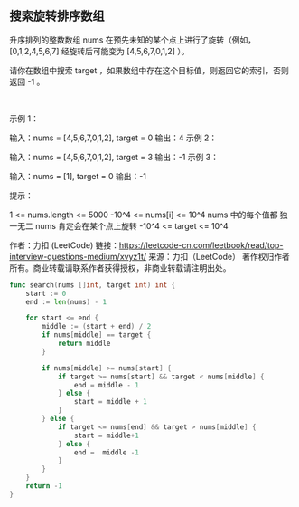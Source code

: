 ## 搜索旋转排序数组

升序排列的整数数组 nums 在预先未知的某个点上进行了旋转（例如， [0,1,2,4,5,6,7] 经旋转后可能变为 [4,5,6,7,0,1,2] ）。

请你在数组中搜索 target ，如果数组中存在这个目标值，则返回它的索引，否则返回 -1 。

 

示例 1：

输入：nums = [4,5,6,7,0,1,2], target = 0
输出：4
示例 2：

输入：nums = [4,5,6,7,0,1,2], target = 3
输出：-1
示例 3：

输入：nums = [1], target = 0
输出：-1
 

提示：

1 <= nums.length <= 5000
-10^4 <= nums[i] <= 10^4
nums 中的每个值都 独一无二
nums 肯定会在某个点上旋转
-10^4 <= target <= 10^4

作者：力扣 (LeetCode)
链接：https://leetcode-cn.com/leetbook/read/top-interview-questions-medium/xvyz1t/
来源：力扣（LeetCode）
著作权归作者所有。商业转载请联系作者获得授权，非商业转载请注明出处。

```go
func search(nums []int, target int) int {
	start := 0
	end := len(nums) - 1

	for start <= end {
		middle := (start + end) / 2
		if nums[middle] == target {
			return middle
		}

		if nums[middle] >= nums[start] {
			if target >= nums[start] && target < nums[middle] {
				end = middle - 1
			} else {
				start = middle + 1
			}
		} else {
			if target <= nums[end] && target > nums[middle] {
				start = middle+1
			} else {
				end =  middle -1
			}
		}
	}
	return -1
}
```
